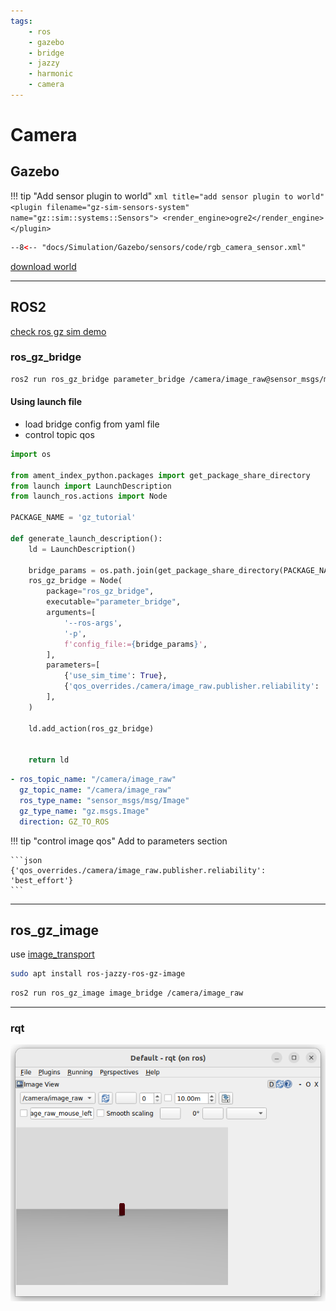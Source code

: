 ```yaml
---
tags:
    - ros
    - gazebo
    - bridge
    - jazzy
    - harmonic
    - camera
---
```


# Camera

## Gazebo

!!! tip "Add sensor plugin to world"
    ```xml title="add sensor plugin to world"
    <plugin
      filename="gz-sim-sensors-system"
      name="gz::sim::systems::Sensors">
      <render_engine>ogre2</render_engine>
    </plugin>
    ```
     

```xml title="RGB Camera"
--8<-- "docs/Simulation/Gazebo/sensors/code/rgb_camera_sensor.xml"
```  

[download world](code/camera_world.sdf)

---

## ROS2
[check ros gz sim demo](https://github.com/gazebosim/ros_gz/tree/jazzy/ros_gz_sim_demos#camera)

### ros_gz_bridge

```bash
ros2 run ros_gz_bridge parameter_bridge /camera/image_raw@sensor_msgs/msg/Image@gz.msgs.Image
```

#### Using launch file
- load bridge config from yaml file
- control topic qos


```python title="ros_gz_bridge launch file"
import os

from ament_index_python.packages import get_package_share_directory
from launch import LaunchDescription
from launch_ros.actions import Node

PACKAGE_NAME = 'gz_tutorial'

def generate_launch_description():
    ld = LaunchDescription()

    bridge_params = os.path.join(get_package_share_directory(PACKAGE_NAME),'config','gz_bridge.yaml')
    ros_gz_bridge = Node(
        package="ros_gz_bridge",
        executable="parameter_bridge",
        arguments=[
            '--ros-args',
            '-p',
            f'config_file:={bridge_params}',
        ],
        parameters=[
            {'use_sim_time': True},
            {'qos_overrides./camera/image_raw.publisher.reliability': 'best_effort'}
        ],
    )

    ld.add_action(ros_gz_bridge)


    return ld
```

```yaml title="gz_bridge.yaml"
- ros_topic_name: "/camera/image_raw"
  gz_topic_name: "/camera/image_raw"
  ros_type_name: "sensor_msgs/msg/Image"
  gz_type_name: "gz.msgs.Image"
  direction: GZ_TO_ROS

```

!!! tip "control image qos"
    Add to parameters section

    ```json
    {'qos_overrides./camera/image_raw.publisher.reliability': 'best_effort'}
    ```
     




---

## ros_gz_image

use [image_transport](http://wiki.ros.org/image_transport)

```bash title="image transport bridge "
sudo apt install ros-jazzy-ros-gz-image
```

```bash title=""
ros2 run ros_gz_image image_bridge /camera/image_raw
```

---

### rqt

![alt text](images/ret_image_view.png)
